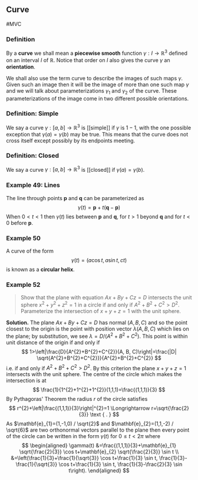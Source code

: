 ## Curve
#MVC 
### Definition
By a **curve** we shall mean a **piecewise smooth** function $\gamma: I \rightarrow \mathbb{R}^{3}$ defined on an interval $I$ of $\mathbb{R}$. Notice that order on $I$ also gives the curve $\gamma$ an **orientation**.

We shall also use the term curve to describe the images of such maps $\gamma$. Given such an image then it will be the image of more than one such map $\gamma$ and we will talk about parameterizations $\gamma_{1}$ and $\gamma_{2}$ of the curve. These parameterizations of the image come in two different possible orientations.

### Definition: Simple
We say a curve $\gamma:[a, b] \rightarrow \mathbb{R}^{3}$ is [[simple]] if $\gamma$ is $1-1$, with the one possible exception that $\gamma(a)=\gamma(b)$ may be true. This means that the curve does not cross itself except possibly by its endpoints meeting.
### Definition: Closed
We say a curve $\gamma:[a, b] \rightarrow \mathbb{R}^{3}$ is [[closed]] if $\gamma(a)=\gamma(b)$.

### Example 49: Lines
The line through points $\mathbf{p}$ and $\mathbf{q}$ can be parameterized as
$$
\gamma(t)=\mathbf{p}+t(\mathbf{q}-\mathbf{p})
$$
When $0<t<1$ then $\gamma(t)$ lies between $\mathbf{p}$ and $\mathbf{q}$, for $t>1$ beyond $\mathbf{q}$ and for $t<0$ before $\mathbf{p}$.
### Example 50
A curve of the form
$$
\gamma(t)=(a \cos t, a \sin t, c t)
$$
is known as a **circular helix**.

### Example 52
>Show that the plane with equation $A x+B y+C z=D$ intersects the unit sphere $x^{2}+y^{2}+z^{2}=1$ in a circle if and only if $A^{2}+B^{2}+C^{2}>D^{2} .$ Parameterize the intersection of $x+y+z=1$ with the unit sphere.

**Solution.** The plane $A x+B y+C z=D$ has normal $(A, B, C)$ and so the point closest to the origin is the point with position vector $\lambda(A, B, C)$ which lies on the plane; by substitution, we see $\lambda=D /\left(A^{2}+B^{2}+C^{2}\right)$. This point is within unit distance of the origin if and only if
$$
1>\left|\frac{D}{A^{2}+B^{2}+C^{2}}(A, B, C)\right|=\frac{|D| \sqrt{A^{2}+B^{2}+C^{2}}}{A^{2}+B^{2}+C^{2}}
$$
i.e. if and only if $A^{2}+B^{2}+C^{2}>D^{2}$. By this criterion the plane $x+y+z=1$ intersects with the unit sphere. The centre of the circle which makes the intersection is at
$$
\frac{1}{1^{2}+1^{2}+1^{2}}(1,1,1)=\frac{(1,1,1)}{3}
$$
By Pythagoras' Theorem the radius $r$ of the circle satisfies
$$
r^{2}+\left|\frac{(1,1,1)}{3}\right|^{2}=1 \Longrightarrow r=\sqrt{\frac{2}{3}} \text { . }
$$
As $\mathbf{e}_{1}=(1,-1,0) / \sqrt{2}$ and $\mathbf{e}_{2}=(1,1,-2) / \sqrt{6}$ are two orthonormal vectors parallel to the plane then every point of the circle can be written in the form $\gamma(t)$ for $0 \leqslant t<2 \pi$ where
$$
\begin{aligned}
\gamma(t) &=\frac{(1,1,1)}{3}+\mathbf{e}_{1} \sqrt{\frac{2}{3}} \cos t+\mathbf{e}_{2} \sqrt{\frac{2}{3}} \sin t \\
&=\left(\frac{1}{3}+\frac{1}{\sqrt{3}} \cos t+\frac{1}{3} \sin t, \frac{1}{3}-\frac{1}{\sqrt{3}} \cos t+\frac{1}{3} \sin t, \frac{1}{3}-\frac{2}{3} \sin t\right).
\end{aligned}
$$